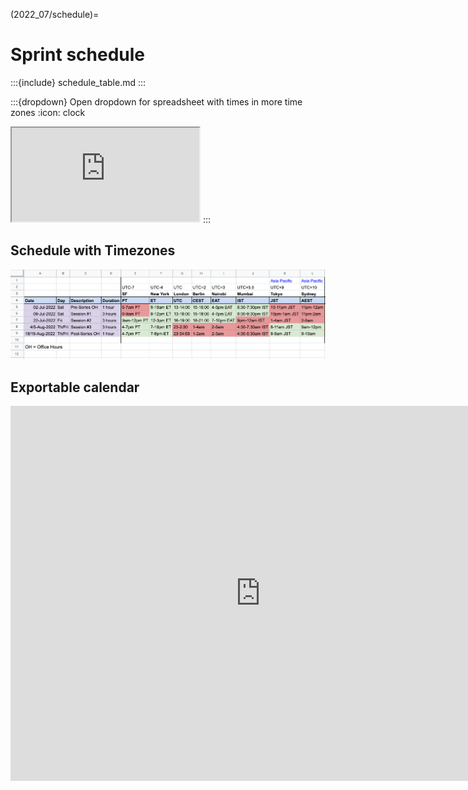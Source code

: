 (2022_07/schedule)=
# Sprint schedule

:::{include} schedule_table.md
:::

:::{dropdown} Open dropdown for spreadsheet with times in more time zones
:icon: clock

<iframe src="https://docs.google.com/spreadsheets/d/e/2PACX-1vSJ_x4V63aji-WmarsgEyj9eS_Cp0DB5m647TZdNjYj03nPQq0u0Q6eKPGhHrw-8Ugp16KhAg-AgLkK/pubhtml?widget=true&amp;headers=false"></iframe>
:::

## Schedule with Timezones

<p float="left">
   <a href="https://docs.google.com/spreadsheets/d/1oO9OhsTh9PFcqKI7Exj_ZcH0GvunQVHtM4aqUh0kjTk/edit?usp=sharing">
<img alt="schedule with timezones" src="../_static/2022_07/2022_07_timezones.png">
</a>
</p>



## Exportable calendar

<iframe src="https://calendar.google.com/calendar/embed?src=pymc.devs%40gmail.com" style="border: 0" width="800" height="600" frameborder="0" scrolling="no"></iframe>
